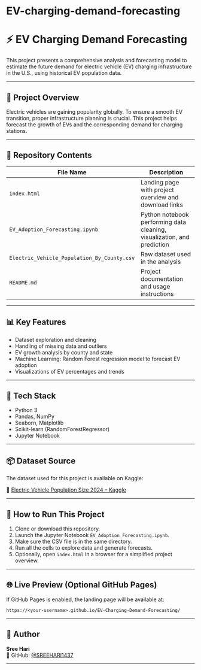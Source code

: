 # EV-charging-demand-forecasting
# ⚡ EV Charging Demand Forecasting

This project presents a comprehensive analysis and forecasting model to estimate the future demand for electric vehicle (EV) charging infrastructure in the U.S., using historical EV population data.

---

## 🚗 Project Overview

Electric vehicles are gaining popularity globally. To ensure a smooth EV transition, proper infrastructure planning is crucial. This project helps forecast the growth of EVs and the corresponding demand for charging stations.

---

## 📁 Repository Contents

| File Name | Description |
|-----------|-------------|
| `index.html` | Landing page with project overview and download links |
| `EV_Adoption_Forecasting.ipynb` | Python notebook performing data cleaning, visualization, and prediction |
| `Electric_Vehicle_Population_By_County.csv` | Raw dataset used in the analysis |
| `README.md` | Project documentation and usage instructions |

---

## 📊 Key Features

- Dataset exploration and cleaning
- Handling of missing data and outliers
- EV growth analysis by county and state
- Machine Learning: Random Forest regression model to forecast EV adoption
- Visualizations of EV percentages and trends

---

## 🧪 Tech Stack

- Python 3
- Pandas, NumPy
- Seaborn, Matplotlib
- Scikit-learn (RandomForestRegressor)
- Jupyter Notebook

---

## 📦 Dataset Source

The dataset used for this project is available on Kaggle:

🔗 [Electric Vehicle Population Size 2024 – Kaggle](https://www.kaggle.com/datasets/sahirmaharajj/electric-vehicle-population-size-2024/data)

---

## 🚀 How to Run This Project

1. Clone or download this repository.
2. Launch the Jupyter Notebook `EV_Adoption_Forecasting.ipynb`.
3. Make sure the CSV file is in the same directory.
4. Run all the cells to explore data and generate forecasts.
5. Optionally, open `index.html` in a browser for a simplified project overview.

---

## 🌐 Live Preview (Optional GitHub Pages)

If GitHub Pages is enabled, the landing page will be available at:

```
https://<your-username>.github.io/EV-Charging-Demand-Forecasting/
```

---

## 👤 Author

**Sree Hari**  
📌 GitHub: [@SREEHARI1437](https://github.com/SREEHARI1437)

---
